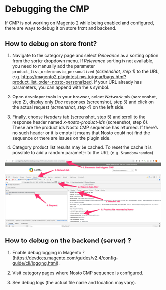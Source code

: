 # Debugging the CMP

If CMP is not working on Magento 2 while being enabled and configured, there are ways to debug it on store front and backend.

## How to debug on store front? <a href="#how-to-debug-on-store-front" id="how-to-debug-on-store-front"></a>

1. Navigate to the category page and select *Relevance* as a sorting option from the sorter dropdown menu. 
   If *Relevance* sorting is not available, you need to manually add the parameter `product_list_order=nosto_personalized` *(screenshot, step 1)* 
   to the URL, e.g. https://magento2.plugintest.nos.to/gear/bags.html?product_list_order=nosto-personalized. If your URL already has parameters, 
   you can append with the `&` symbol.

2. Open developer tools in your browser, select *Network* tab (screenshot, step 2), display only *Doc* responses (screenshot, step 3) 
   and click on the actual request *(screenshot, step 4)* on the left side. 
   
3. Finally, choose *Headers* tab (screenshot, step 5) and scroll to the response header named *x-nosto-product-ids* (screenshot, step 6). 
   These are the product ids Nosto CMP sequence has returned. If there’s no such header or it is empty
   it means that Nosto could not find the sequence or there are issues on the plugin side.
   
4. Category product list results may be cached. To reset the cache it is possible to add a random parameter to the URL (e.g. `&random=random`)  

![](../../../.gitbook/assets/debugging-cmp.png)

## How to debug on the backend (server) <a href="#how-to-debug-on-backend" id="how-to-debug-on-backend"></a>?

1. Enable debug logging in Magento 2 (https://devdocs.magento.com/guides/v2.4/config-guide/cli/logging.html).

2. Visit category pages where Nosto CMP sequence is configured.

3. See debug logs (the actual file name and location may vary).